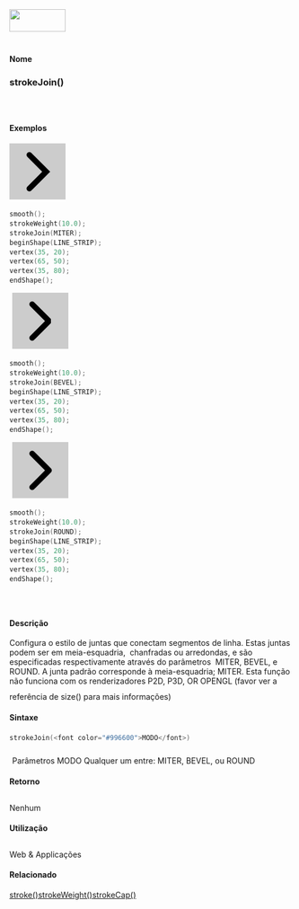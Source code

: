 <img height="40" src="../images/1pix.gif" width="100"/>
<img height="1" src="../images/1pix.gif" width="20"/>
<img height="1" src="../images/1pix.gif" width="555"/>

#### Nome
### strokeJoin()
<img height="25" src="../images/1pix.gif" width="1"/>

#### Exemplos
<img border="0" height="100" src="media/strokeJoin_.gif" width="100"/>

```pde
smooth(); 
strokeWeight(10.0); 
strokeJoin(MITER); 
beginShape(LINE_STRIP); 
vertex(35, 20); 
vertex(65, 50); 
vertex(35, 80); 
endShape(); 

```
<img height="25" src="../images/1pix.gif" width="1"/>
<img border="0" height="100" src="media/strokeJoin_2.gif" width="100"/>

```pde
smooth(); 
strokeWeight(10.0); 
strokeJoin(BEVEL); 
beginShape(LINE_STRIP); 
vertex(35, 20); 
vertex(65, 50); 
vertex(35, 80); 
endShape(); 

```
<img height="25" src="../images/1pix.gif" width="1"/>
<img border="0" height="100" src="media/strokeJoin_3.gif" width="100"/>

```pde
smooth(); 
strokeWeight(10.0); 
strokeJoin(ROUND); 
beginShape(LINE_STRIP); 
vertex(35, 20); 
vertex(65, 50); 
vertex(35, 80); 
endShape(); 

```
<img height="25" src="../images/1pix.gif" width="1"/>

#### Descrição
Configura o estilo de juntas que conectam segmentos
de linha. Estas juntas podem ser em meia-esquadria,  chanfradas ou
arredondas, e são especificadas respectivamente através
do parâmetros  MITER, BEVEL, e ROUND. A junta padrão corresponde à meia-esquadria; MITER. Esta
função não funciona com os
renderizadores P2D, P3D, OR OPENGL (favor ver a
referência de size() para mais informações)
<img height="25" src="../images/1pix.gif" width="1"/>

#### Sintaxe
```pde
strokeJoin(<font color="#996600">MODO</font>)

```
<img height="25" src="../images/1pix.gif" width="1"/>
Parâmetros
MODO
Qualquer um entre: MITER, BEVEL, ou ROUND
<img height="25" src="../images/1pix.gif" width="1"/>

#### Retorno

	
Nenhum
<img height="25" src="../images/1pix.gif" width="1"/>

#### Utilização

	
Web & Applicações
<img height="25" src="../images/1pix.gif" width="1"/>

#### Relacionado
[stroke()](stroke_)[strokeWeight()](strokeWeight_)[strokeCap()](strokeCap_)
